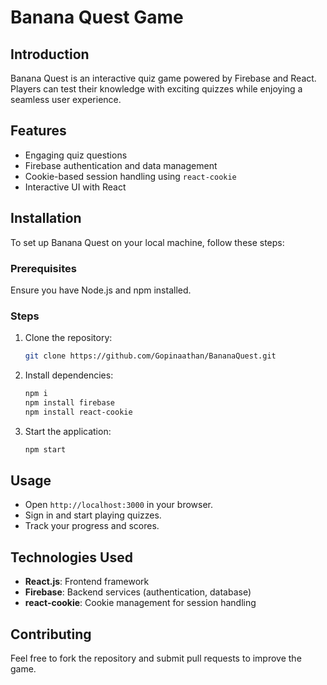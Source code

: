 # Banana Quest Game

## Introduction
Banana Quest is an interactive quiz game powered by Firebase and React. Players can test their knowledge with exciting quizzes while enjoying a seamless user experience.

## Features
- Engaging quiz questions
- Firebase authentication and data management
- Cookie-based session handling using `react-cookie`
- Interactive UI with React

## Installation
To set up Banana Quest on your local machine, follow these steps:

### Prerequisites
Ensure you have Node.js and npm installed.

### Steps
1. Clone the repository:
   ```bash
   git clone https://github.com/Gopinaathan/BananaQuest.git
   ```
2. Install dependencies:
   ```bash
   npm i
   npm install firebase
   npm install react-cookie
   ```
3. Start the application:
   ```bash
   npm start
   ```
   
## Usage
- Open `http://localhost:3000` in your browser.
- Sign in and start playing quizzes.
- Track your progress and scores.

## Technologies Used
- **React.js**: Frontend framework
- **Firebase**: Backend services (authentication, database)
- **react-cookie**: Cookie management for session handling

## Contributing
Feel free to fork the repository and submit pull requests to improve the game.





